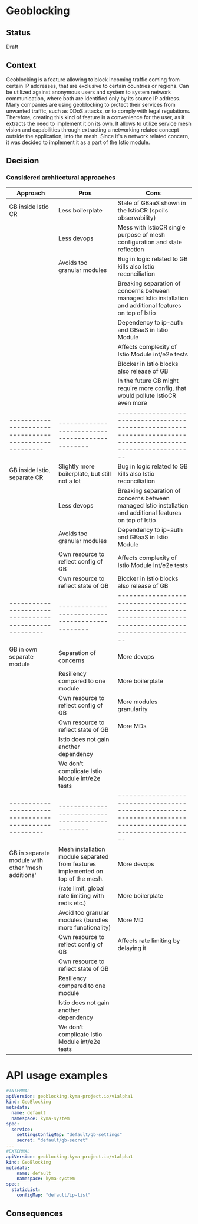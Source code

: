 # Geoblocking

## Status

Draft

## Context
<!--- Describe the issue or problem that is motivating this decision or change. -->

Geoblocking is a feature allowing to block incoming traffic coming from certain IP addresses, that are exclusive to certain countries or regions.
Can be utilized against anonymous users and system to system network communication, where both are identified only by its source IP address.
Many companies are using geoblocking to protect their services from unwanted traffic, such as DDoS attacks, or to comply with legal regulations.
Therefore, creating this kind of feature is a convenience for the user, as it extracts the need to implement it on its own. 
It allows to utilize service mesh vision and capabilities through extracting a networking related concept outside the application, into the mesh.
Since it's a network related concern, it was decided to implement it as a part of the Istio module.

## Decision
<!--- Explain the proposed change or action and the reason behind it. -->

### Considered architectural approaches

| Approach                                              | Pros                                                                             | Cons                                                                                                           |
|-------------------------------------------------------|----------------------------------------------------------------------------------|----------------------------------------------------------------------------------------------------------------|
| GB inside Istio CR                                    | Less boilerplate                                                                 | State of GBaaS shown in the IstioCR (spoils observability)                                                     |
|                                                       | Less devops                                                                      | Mess with IstioCR single purpose of mesh configuration and state reflection                                    |
|                                                       | Avoids too granular modules                                                      | Bug in logic related to GB kills also Istio reconciliation                                                     |
|                                                       |                                                                                  | Breaking separation of concerns between managed Istio installation and additional features on top of Istio     |
|                                                       |                                                                                  | Dependency to ip-auth and GBaaS in Istio Module                                                                |
|                                                       |                                                                                  | Affects complexity of Istio Module int/e2e tests                                                               |
|                                                       |                                                                                  | Blocker in Istio blocks also release of GB                                                                     |
|                                                       |                                                                                  | In the future GB might require more config, that would pollute IstioCR even more                               |
| ----------------------------------------------------- | -----------------------------------------------                                  | -------------------------------------------------------------------------------------------------------------- |
| GB inside Istio, separate CR                          | Slightly more boilerplate, but still not a lot                                   | Bug in logic related to GB kills also Istio reconciliation                                                     |
|                                                       | Less devops                                                                      | Breaking separation of concerns between managed Istio installation and additional features on top of Istio     |
|                                                       | Avoids too granular modules                                                      | Dependency to ip-auth and GBaaS in Istio Module                                                                |
|                                                       | Own resource to reflect config of GB                                             | Affects complexity of Istio Module int/e2e tests                                                               |
|                                                       | Own resource to reflect state of GB                                              | Blocker in Istio blocks also release of GB                                                                     |
| ----------------------------------------------------- | -----------------------------------------------                                  | -------------------------------------------------------------------------------------------------------------- |
| GB in own separate module                             | Separation of concerns                                                           | More devops                                                                                                    |
|                                                       | Resiliency compared to one module                                                | More boilerplate                                                                                               |
|                                                       | Own resource to reflect config of GB                                             | More modules granularity                                                                                       |
|                                                       | Own resource to reflect state of GB                                              | More MDs                                                                                                       |
|                                                       | Istio does not gain another dependency                                           |                                                                                                                |
|                                                       | We don't complicate Istio Module int/e2e tests                                   |                                                                                                                |
| ----------------------------------------------------- | -----------------------------------------------                                  | -------------------------------------------------------------------------------------------------------------- |
| GB in separate module with other 'mesh additions'     | Mesh installation module separated from features implemented on top of the mesh. | More devops                                                                                                    |
|                                                       | (rate limit, global rate limiting with redis etc.)                               | More boilerplate                                                                                               |
|                                                       | Avoid too granular modules (bundles more functionality)                          | More MD                                                                                                        |
|                                                       | Own resource to reflect config of GB                                             | Affects rate limiting by delaying it                                                                           |
|                                                       | Own resource to reflect state of GB                                              |                                                                                                                |
|                                                       | Resiliency compared to one module                                                |                                                                                                                |
|                                                       | Istio does not gain another dependency                                           |                                                                                                                |
|                                                       | We don't complicate Istio Module int/e2e tests                                   |                                                                                                                |

# API usage examples
```yaml
#INTERNAL
apiVersion: geoblocking.kyma-project.io/v1alpha1
kind: GeoBlocking
metadata:
  name: default
  namespace: kyma-system
spec:
  service:
    settingsConfigMap: "default/gb-settings"
    secret: "default/gb-secret"
---
#EXTERNAL
apiVersion: geoblocking.kyma-project.io/v1alpha1
kind: GeoBlocking
metadata:
    name: default
    namespace: kyma-system
spec:
  staticList:
    configMap: "default/ip-list"
```

## Consequences
<!--- Discuss the impact of this change, including what becomes easier or more complicated as a result. -->